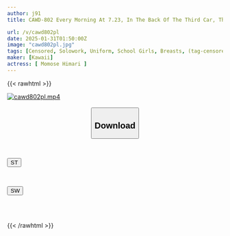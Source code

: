 ```yaml
---
author: j91
title: CAWD-802 Every Morning At 7.23, In The Back Of The Third Car, The Pervert Who Had Me Captivated Was My Assistant Teacher, Himari Momose

url: /v/cawd802pl
date: 2025-01-31T01:50:00Z
image: "cawd802pl.jpg"
tags: [Censored, Solowork, Uniform, School Girls, Breasts, (tag-censored), Drama	]
maker: [Kawaii]
actress: [ Momose Himari ]
---
```



{{< rawhtml >}}

<div class="video" data-videoid="WGJlOjPeLVCb8Dj">
    <a href="javascript:;">
        <img src="/v/cawd802pl/cawd802pl.jpg" width="WIDTH" height="HEIGHT" alt="cawd802pl.mp4" loading="lazy">
    </a>
</div>

<script type="text/javascript" src="https://j91.asia/asset/on-demand-st.js"></script>

<br>
  <link rel="stylesheet" href="https://j91.asia/asset/bs5.css">
  
  <center>
  <button class="btn btn-primary" type="button" data-bs-toggle="collapse" data-bs-target=".multi-collapse" aria-expanded="false" aria-controls="multiCollapseExample1 multiCollapseExample2"><h2>Download</h2></button></center>
</p>
<div class="row">
  <div class="col">
    <div class="collapse multi-collapse" id="multiCollapseExample1">
      <div class="card card-body">
	      	      <br>
<div class="buttons">  
<p><a href="/v/cawd802pl/st.html" target="_blank"><button class="btn-hover color-3"><i class="fa fa-download"></i> ST</button></a></p></div>
    </div>
  </div>
</div>
  <div class="col">
    <div class="collapse multi-collapse" id="multiCollapseExample2">
      <div class="card card-body">
	      <br>
<div class="buttons">
<p><a href="/v/cawd802pl/sw.html" target="_blank"><button class="btn-hover color-2"><i class="fa fa-download"></i> SW</button></a></p></div>
<br><br>
      </div>
    </div>
  </div>
</div>

{{< /rawhtml >}}